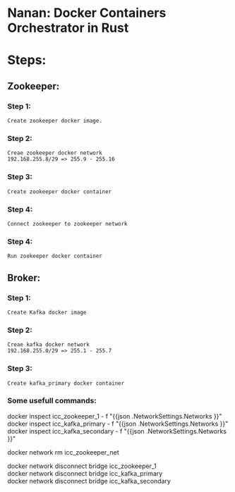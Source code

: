 # Nanan: Docker Containers Orchestrator in Rust

# Steps:  
## Zookeeper:  
### Step 1:
    Create zookeeper docker image.  
### Step 2:
    Creae zookeeper docker network  
    192.168.255.8/29 => 255.9 - 255.16
### Step 3:  
    Create zookeeper docker container 
### Step 4: 
    Connect zookeeper to zookeeper network
### Step 4:
    Run zookeeper docker container

## Broker:  
### Step 1:
    Create Kafka docker image  
### Step 2:
    Creae kafka docker network  
    192.168.255.0/29 => 255.1 - 255.7

### Step 3:  
    Create kafka_primary docker container 

### Some usefull commands:
docker inspect icc_zookeeper_1 - f "{{json .NetworkSettings.Networks }}"  
docker inspect icc_kafka_primary - f "{{json .NetworkSettings.Networks }}"  
docker inspect icc_kafka_secondary - f "{{json .NetworkSettings.Networks }}"  
  
docker network rm icc_zookeeper_net  
  
docker network disconnect bridge icc_zookeeper_1  
docker network disconnect bridge icc_kafka_primary  
docker network disconnect bridge icc_kafka_secondary  